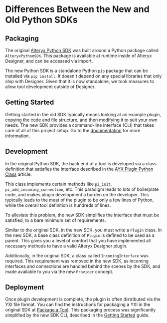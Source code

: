 Differences Between the New and Old Python SDKs
===============================================

Packaging
---------

The original [Alteryx Python
SDK](https://help.alteryx.com/current/developer-help/python-engine-sdk)
was built around a Python package called `AlteryxPythonSDK`. This
package is available at runtime inside of Alteryx Designer, and can be
accessed via import.

The new Python SDK is a standalone Python `pip` package that can be
installed via `pip install`. It doesn\'t depend on any special libraries
that only ship with Designer. Given that it is now standalone, we took
measures to allow tool development outside of Designer.

Getting Started
---------------

Getting started in the old SDK typically means looking at an example
plugin, copying the code and file structure, and then modifying it to
suit your own needs. The new SDK provides a command-line interface (CLI)
that takes care of all of this project setup. Go to the [documentation](../howto/getting_started_markdown.md) for more information.

Development
-----------

In the original Python SDK, the back end of a tool is developed via a
class definition that satisfies the interface described in the [AYX
Plugin Python
Class](https://help.alteryx.com/current/developer-help/ayxplugin-python-class)
article.

This class implements certain methods like `pi_init`,
`pi_add_incoming_connection`, etc. This paradigm leads to lots of
boilerplate code, and makes plugin development a burden on the
developer. This typically leads to the meat of the plugin to be only a
few lines of Python, while the overall tool definition is hundreds of
lines.

To alleviate this problem, the new SDK simplifies the interface that
must be satisfied, to a bare minimum set of requirements.

Similar to the original SDK, in the new SDK, you must write a
`Plugin` class. In the new SDK, a base class definition of `Plugin` is
defined to be used as a parent. This gives you a level of
comfort that you have implemented all necessary methods to have a valid
Alteryx Designer plugin.

Additionally, in the original SDK, a class called `IncomingInterface`
was required. This requirement was removed in the new SDK, as incoming
interfaces and connections are handled behind the scenes by the SDK, and
made available to you via the new `Provider` concept.

Deployment
----------

Once plugin development is complete, the plugin is often distributed via
the YXI file format. You can find the instructions for packaging a YXI in the
original SDK at [Package a Tool](https://help.alteryx.com/current/developer-help/package-tool).
This packaging process was significantly simplified by the new
SDK CLI, described in the [Getting
Started](../howto/getting_started_markdown.md)
guide.